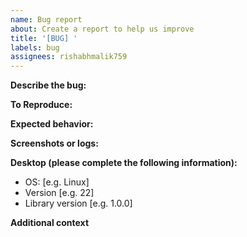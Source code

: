 ```yaml
---
name: Bug report
about: Create a report to help us improve
title: '[BUG] '
labels: bug
assignees: rishabhmalik759
---
```


**Describe the bug:**

<!-- A clear and concise description of what the bug is. -->

**To Reproduce:**

<!-- Steps to reproduce the behavior: -->

**Expected behavior:**

<!-- A clear and concise description of what you expected to happen. -->

**Screenshots or logs:**

<!-- If applicable, add screenshots to help explain your problem. -->

**Desktop (please complete the following information):**

- OS: [e.g. Linux]
- Version [e.g. 22]
- Library version [e.g. 1.0.0]

**Additional context**

<!-- Add any other context about the problem here. -->
